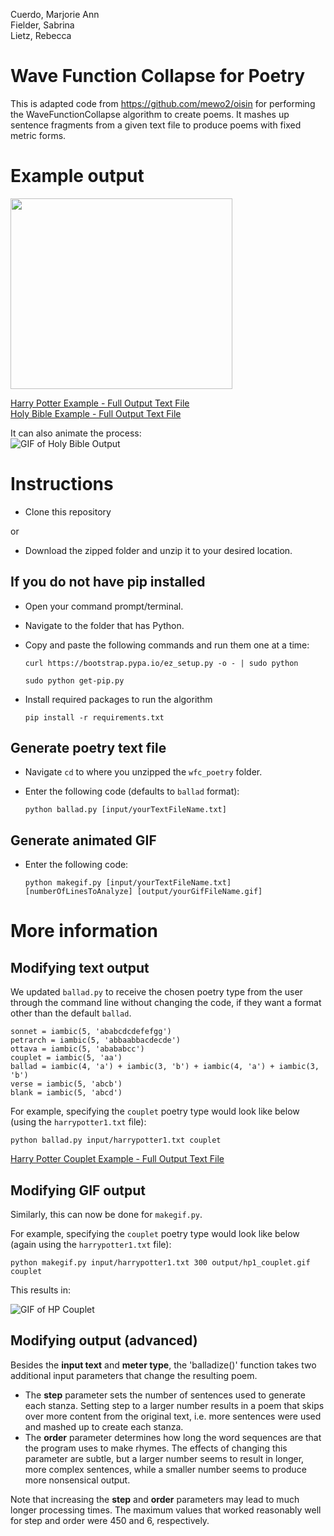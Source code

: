 Cuerdo, Marjorie Ann  
Fielder, Sabrina  
Lietz, Rebecca  

# Wave Function Collapse for Poetry

This is adapted code from https://github.com/mewo2/oisin for performing the WaveFunctionCollapse algorithm to create poems. 
It mashes up sentence fragments from a given text file to produce poems with fixed metric forms. 

# Example output
<img src="https://raw.githubusercontent.com/marjcuerdo/wfc_poetry/main/output/bible.png" width="355" height="305">

[Harry Potter Example - Full Output Text File](https://raw.githubusercontent.com/marjcuerdo/wfc_poetry/main/output/output_harrypotter1_1.txt)  
[Holy Bible Example - Full Output Text File](https://raw.githubusercontent.com/marjcuerdo/wfc_poetry/main/output/output_bible_1.txt)

It can also animate the process:  
![GIF of Holy Bible Output](https://raw.githubusercontent.com/marjcuerdo/wfc_poetry/main/output/bible.gif)

# Instructions 

* Clone this repository 

or 

* Download the zipped folder and unzip it to your desired location.

## If you do not have pip installed

* Open your command prompt/terminal.

* Navigate to the folder that has Python.

* Copy and paste the following commands and run them one at a time:

  `curl https://bootstrap.pypa.io/ez_setup.py -o - | sudo python`

  `sudo python get-pip.py`

* Install required packages to run the algorithm

  `pip install -r requirements.txt`

## Generate poetry text file

* Navigate `cd` to where you unzipped the `wfc_poetry` folder.
* Enter the following code (defaults to `ballad` format):

  `python ballad.py [input/yourTextFileName.txt]`

## Generate animated GIF

* Enter the following code:

  `python makegif.py [input/yourTextFileName.txt] [numberOfLinesToAnalyze] [output/yourGifFileName.gif]`

# More information

## Modifying text output
We updated `ballad.py` to receive the chosen poetry type from the user through the command line without changing the code, if they want a format other than the default `ballad`.

  `sonnet = iambic(5, 'ababcdcdefefgg')`  
  `petrarch = iambic(5, 'abbaabbacdecde')`  
  `ottava = iambic(5, 'abababcc')`  
  `couplet = iambic(5, 'aa')`  
  `ballad = iambic(4, 'a') + iambic(3, 'b') + iambic(4, 'a') + iambic(3, 'b')`   
  `verse = iambic(5, 'abcb')`  
  `blank = iambic(5, 'abcd')` 

For example, specifying the `couplet` poetry type would look like below (using the `harrypotter1.txt` file):
  
  `python ballad.py input/harrypotter1.txt couplet`
  
[Harry Potter Couplet Example - Full Output Text File](https://github.com/marjcuerdo/wfc_poetry/blob/main/output/output_hp1_couplet.txt)  

## Modifying GIF output

Similarly, this can now be done for `makegif.py`. 

For example, specifying the `couplet` poetry type would look like below (again using the `harrypotter1.txt` file):

  `python makegif.py input/harrypotter1.txt 300 output/hp1_couplet.gif couplet`
  
This results in:

![GIF of HP Couplet](https://github.com/marjcuerdo/wfc_poetry/blob/main/output/hp1_couplet.gif)

## Modifying output (advanced)
Besides the **input text** and **meter type**, the 'balladize()' function takes two additional input parameters that change the resulting poem.
* The **step** parameter sets the number of sentences used to generate each stanza. Setting step to a larger number results in a poem that skips over more content from the original text, i.e. more sentences were used and mashed up to create each stanza.
* The **order** parameter determines how long the word sequences are that the program uses to make rhymes. The effects of changing this parameter are subtle, but a larger number seems to result in longer, more complex sentences, while a smaller number seems to produce more nonsensical output.

Note that increasing the **step** and **order** parameters may lead to much longer processing times. The maximum values that worked reasonably well for step and order were 450 and 6, respectively.
